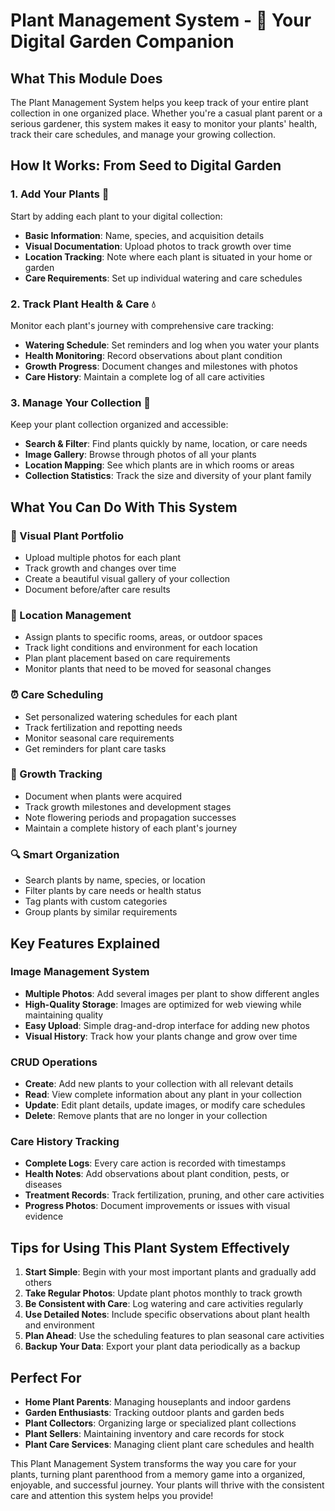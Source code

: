 # Plant Management System - 🌿 Your Digital Garden Companion

## What This Module Does

The Plant Management System helps you keep track of your entire plant collection in one organized place. Whether you're a casual plant parent or a serious gardener, this system makes it easy to monitor your plants' health, track their care schedules, and manage your growing collection.

## How It Works: From Seed to Digital Garden

### 1. Add Your Plants 🌱
Start by adding each plant to your digital collection:
- **Basic Information**: Name, species, and acquisition details
- **Visual Documentation**: Upload photos to track growth over time
- **Location Tracking**: Note where each plant is situated in your home or garden
- **Care Requirements**: Set up individual watering and care schedules

### 2. Track Plant Health & Care 💧
Monitor each plant's journey with comprehensive care tracking:
- **Watering Schedule**: Set reminders and log when you water your plants
- **Health Monitoring**: Record observations about plant condition
- **Growth Progress**: Document changes and milestones with photos
- **Care History**: Maintain a complete log of all care activities

### 3. Manage Your Collection 🏡
Keep your plant collection organized and accessible:
- **Search & Filter**: Find plants quickly by name, location, or care needs
- **Image Gallery**: Browse through photos of all your plants
- **Location Mapping**: See which plants are in which rooms or areas
- **Collection Statistics**: Track the size and diversity of your plant family

## What You Can Do With This System

### 📸 Visual Plant Portfolio
- Upload multiple photos for each plant
- Track growth and changes over time
- Create a beautiful visual gallery of your collection
- Document before/after care results

### 📍 Location Management
- Assign plants to specific rooms, areas, or outdoor spaces
- Track light conditions and environment for each location
- Plan plant placement based on care requirements
- Monitor plants that need to be moved for seasonal changes

### ⏰ Care Scheduling
- Set personalized watering schedules for each plant
- Track fertilization and repotting needs
- Monitor seasonal care requirements
- Get reminders for plant care tasks

### 🌱 Growth Tracking
- Document when plants were acquired
- Track growth milestones and development stages
- Note flowering periods and propagation successes
- Maintain a complete history of each plant's journey

### 🔍 Smart Organization
- Search plants by name, species, or location
- Filter plants by care needs or health status
- Tag plants with custom categories
- Group plants by similar requirements

## Key Features Explained

### Image Management System
- **Multiple Photos**: Add several images per plant to show different angles
- **High-Quality Storage**: Images are optimized for web viewing while maintaining quality
- **Easy Upload**: Simple drag-and-drop interface for adding new photos
- **Visual History**: Track how your plants change and grow over time

### CRUD Operations
- **Create**: Add new plants to your collection with all relevant details
- **Read**: View complete information about any plant in your collection
- **Update**: Edit plant details, update images, or modify care schedules
- **Delete**: Remove plants that are no longer in your collection

### Care History Tracking
- **Complete Logs**: Every care action is recorded with timestamps
- **Health Notes**: Add observations about plant condition, pests, or diseases
- **Treatment Records**: Track fertilization, pruning, and other care activities
- **Progress Photos**: Document improvements or issues with visual evidence

## Tips for Using This Plant System Effectively

1. **Start Simple**: Begin with your most important plants and gradually add others
2. **Take Regular Photos**: Update plant photos monthly to track growth
3. **Be Consistent with Care**: Log watering and care activities regularly
4. **Use Detailed Notes**: Include specific observations about plant health and environment
5. **Plan Ahead**: Use the scheduling features to plan seasonal care activities
6. **Backup Your Data**: Export your plant data periodically as a backup

## Perfect For

- **Home Plant Parents**: Managing houseplants and indoor gardens
- **Garden Enthusiasts**: Tracking outdoor plants and garden beds
- **Plant Collectors**: Organizing large or specialized plant collections
- **Plant Sellers**: Maintaining inventory and care records for stock
- **Plant Care Services**: Managing client plant care schedules and health

This Plant Management System transforms the way you care for your plants, turning plant parenthood from a memory game into a organized, enjoyable, and successful journey. Your plants will thrive with the consistent care and attention this system helps you provide!